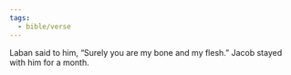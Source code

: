 ```yaml
---
tags:
  - bible/verse
---
```

Laban said to him, “Surely you are my bone and my flesh.” Jacob stayed with him for a month.